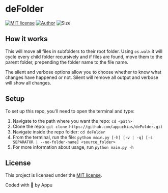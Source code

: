 # deFolder

[![MIT license](https://img.shields.io/github/license/appuchias/deFolder?style=flat-square)](https://github.com/appuchias/deFolder/blob/master/LICENSE)
[![Author](https://img.shields.io/badge/Project%20by-Appu-9cf?style=flat-square)](https://github.com/appuchias)
![Size](https://img.shields.io/github/repo-size/appuchias/deFolder?color=orange&style=flat-square)

## How it works

This will move all files in subfolders to their root folder. Using `os.walk` it will cycle every child folder recursively and if files are found, move them to the parent folder, prepending the folder name to the file name.

The silent and verbose options allow you to choose whether to know what changes have happened or not. Silent will remove all output and verbose will show all changes.

## Setup

To set up this repo, you'll need to open the terminal and type:

1. Navigate to the path where you want the repo: `cd <path>`
1. Clone the repo: `git clone https://github.com/appuchias/deFolder.git`
1. Navigate inside the repo folder: `cd deFolder`
1. From the terminal, run the file: `python main.py [-h] [-v | -q] [-s SEPARATOR | --no-folder-name] <source_folder>`
1. For more information about usage, run `python main.py -h`

## License

This project is licensed under the [MIT license](https://github.com/appuchias/deFolder/blob/master/LICENSE).

Coded with 🖤 by Appu
